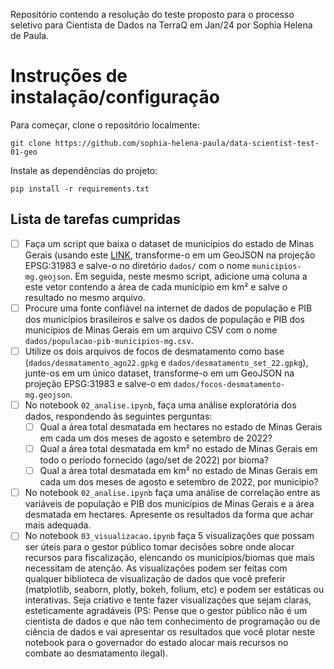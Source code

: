 Repositório contendo a resolução do teste proposto para o processo seletivo para Cientista de Dados na TerraQ em Jan/24 por Sophia Helena de Paula.

# Instruções de instalação/configuração

Para começar, clone o repositório localmente:

```
git clone https://github.com/sophia-helena-paula/data-scientist-test-01-geo
```

Instale as dependências do projeto:

```
pip install -r requirements.txt
```

## Lista de tarefas cumpridas
- [ ] Faça um script que baixa o dataset de municípios do estado de Minas Gerais (usando este [LINK](https://raw.githubusercontent.com/tbrugz/geodata-br/master/geojson/geojs-31-mun.json), transforme-o em um GeoJSON na projeção EPSG:31983 e salve-o no diretório `dados/` com o nome `municipios-mg.geojson`. Em seguida, neste mesmo script, adicione uma coluna a este vetor contendo a área de cada município em km² e salve o resultado no mesmo arquivo.
- [ ] Procure uma fonte confiável na internet de dados de população e PIB dos municípios brasileiros e salve os dados de população e PIB dos municípios de Minas Gerais em um arquivo CSV com o nome `dados/populacao-pib-municipios-mg.csv`.
- [ ] Utilize os dois arquivos de focos de desmatamento como base (`dados/desmatamento_ago22.gpkg` e `dados/desmatamento_set_22.gpkg`), junte-os em um único dataset, transforme-o em um GeoJSON na projeção EPSG:31983 e salve-o em `dados/focos-desmatamento-mg.geojson`.
- [ ] No notebook `02_analise.ipynb`, faça uma análise exploratória dos dados, respondendo às seguintes perguntas:
  - [ ] Qual a área total desmatada em hectares no estado de Minas Gerais em cada um dos meses de agosto e setembro de 2022?
  - [ ] Qual a área total desmatada em km² no estado de Minas Gerais em todo o período fornecido (ago/set de 2022) por bioma?
  - [ ] Qual a área total desmatada em km² no estado de Minas Gerais em cada um dos meses de agosto e setembro de 2022, por município?
- [ ] No notebook `02_analise.ipynb` faça uma análise de correlação entre as variáveis de população e PIB dos municípios de Minas Gerais e a área desmatada em hectares. Apresente os resultados da forma que achar mais adequada.
- [ ] No notebook `03_visualizacao.ipynb` faça 5 visualizações que possam ser úteis para o gestor público tomar decisões sobre onde alocar recursos para fiscalização, elencando os municípios/biomas que mais necessitam de atenção. As visualizações podem ser feitas com qualquer biblioteca de visualização de dados que você preferir (matplotlib, seaborn, plotly, bokeh, folium, etc) e podem ser estáticas ou interativas. Seja criativo e tente fazer visualizações que sejam claras, esteticamente agradáveis (PS: Pense que o gestor público não é um cientista de dados e que não tem conhecimento de programação ou de ciência de dados e vai apresentar os resultados que você plotar neste notebook para o governador do estado alocar mais recursos no combate ao desmatamento ilegal).
